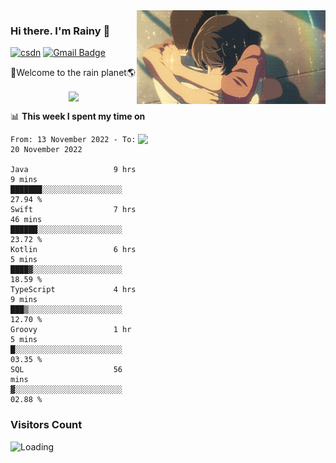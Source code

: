 <img  align='right' height="150" src="https://github.com/LikeRainDay/LikeRainDay/blob/master/pic/img_rain_1.gif?raw=true">



### Hi there. I'm Rainy :lemon:

[![csdn](https://img.shields.io/badge/-csdn-c14438?style=flat-square&logo=c&logoColor=white)](https://blog.csdn.net/qq_15807167)
[![Gmail Badge](https://img.shields.io/badge/-gmail-c14438?style=flat-square&logo=Gmail&logoColor=white&link=mailto:houshuai0816@gmail.com)](mailto:houshuai0816@gmail.com)

🚀Welcome to the rain planet🌎

<center>
<img align='center'  src="https://source.unsplash.com/random/1200x600">
</center>

📊 **This week I spent my time on**

<img align='right'   width="300" src="https://github-readme-stats.vercel.app/api?username=LikeRainDay&show_icons=true&title_color=fff&icon_color=79ff97&text_color=9f9f9f&bg_color=151515&count_private=true">

<!--START_SECTION:waka-->

```text
From: 13 November 2022 - To: 20 November 2022

Java                   9 hrs 9 mins    ███████░░░░░░░░░░░░░░░░░░   27.94 %
Swift                  7 hrs 46 mins   ██████░░░░░░░░░░░░░░░░░░░   23.72 %
Kotlin                 6 hrs 5 mins    ████▓░░░░░░░░░░░░░░░░░░░░   18.59 %
TypeScript             4 hrs 9 mins    ███▒░░░░░░░░░░░░░░░░░░░░░   12.70 %
Groovy                 1 hr 5 mins     █░░░░░░░░░░░░░░░░░░░░░░░░   03.35 %
SQL                    56 mins         ▓░░░░░░░░░░░░░░░░░░░░░░░░   02.88 %
```

<!--END_SECTION:waka-->

### Visitors Count
<img align="left" src = "https://profile-counter.glitch.me/LikeRainDay/count.svg" alt ="Loading">
